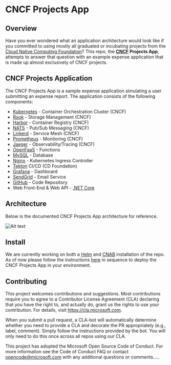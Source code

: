 # CNCF Projects App

## Overview
Have you ever wondered what an application architecture would look like if you committed to using mostly all graduated or incubating projects from the [Cloud Native Computing Foundation](https://www.cncf.io/projects/)? This repo, the **[CNCF](https://www.cncf.io/) Projects App**, attempts to answer that question with an example expense application that is made up almost exclusively of CNCF projects. 

## CNCF Projects Application 
The CNCF Projects App is a sample expense application simulating a user submitting an expense report. The application consists of the following components:

* [Kubernetes](https://kubernetes.io/) - Container Orchestration Cluster (CNCF)
* [Rook](https://rook.io/) - Storage Management (CNCF)
* [Harbor](https://goharbor.io/) - Container Registry (CNCF)
* [NATS](https://nats.io/) - Pub/Sub Messaging (CNCF)
* [Linkerd](https://linkerd.io/) - Service Mesh (CNCF)
* [Prometheus](https://prometheus.io/) - Monitoring (CNCF)
* [Jaeger](https://www.jaegertracing.io/) - Observability/Tracing (CNCF)
* [OpenFaaS](https://www.openfaas.com/) - Functions
* [MySQL](https://www.mysql.com/) - Database
* [Nginx](https://www.nginx.com/) - Kubernetes Ingress Controller
* [Tekton](https://tekton.dev/) CI/CD (CD Foundation)
* [Grafana](https://grafana.com/) - Dashboard
* [SendGrid](https://sendgrid.com/) - Email Service
* [GitHub](https://github.com/) - Code Repository
* Web Front-End & Web API - [.NET Core](https://docs.microsoft.com/en-us/dotnet/core/about)

## Architecture
Below is the documented CNCF Projects App architecture for reference.

![Alt text](/images/cncf-projects-app-arc.png)

## Install
We are currently working on both a [Helm](https://helm.sh/) and [CNAB](https://cnab.io/) installation of the repo. As of now please follow the instructions [here](notes.md) in sequence to deploy the CNCF Projects App in your environment.



## Contributing
This project welcomes contributions and suggestions. Most contributions require you to agree to a Contributor License Agreement (CLA) declaring that you have the right to, and actually do, grant us the rights to use your contribution. For details, visit https://cla.microsoft.com.

When you submit a pull request, a CLA-bot will automatically determine whether you need to provide a CLA and decorate the PR appropriately (e.g., label, comment). Simply follow the instructions provided by the bot. You will only need to do this once across all repos using our CLA.

This project has adopted the Microsoft Open Source Code of Conduct. For more information see the Code of Conduct FAQ or contact opencode@microsoft.com with any additional questions or comments.....
